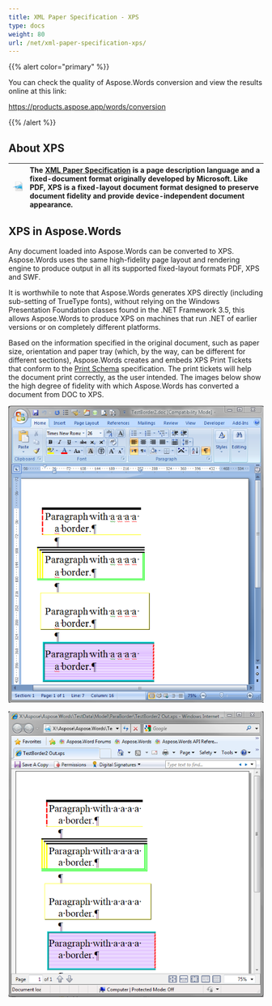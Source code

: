 ```yaml
---
title: XML Paper Specification - XPS
type: docs
weight: 80
url: /net/xml-paper-specification-xps/
---
```


{{% alert color="primary" %}} 

You can check the quality of Aspose.Words conversion and view the results online at this link:

<https://products.aspose.app/words/conversion>

{{% /alert %}} 


## **About XPS**

|![todo:image_alt_text](xml-paper-specification-xps_1.png)|The [XML Paper Specification](https://docs.fileformat.com/page-description-language/xps/) is a page description language and a fixed-document format originally developed by Microsoft. Like PDF, XPS is a fixed-layout document format designed to preserve document fidelity and provide device-independent document appearance.|
| :- | :- |
## **XPS in Aspose.Words**
Any document loaded into Aspose.Words can be converted to XPS. Aspose.Words uses the same high-fidelity page layout and rendering engine to produce output in all its supported fixed-layout formats PDF, XPS and SWF.

It is worthwhile to note that Aspose.Words generates XPS directly (including sub-setting of TrueType fonts), without relying on the Windows Presentation Foundation classes found in the .NET Framework 3.5, this allows Aspose.Words to produce XPS on machines that run .NET of earlier versions or on completely different platforms.

Based on the information specified in the original document, such as paper size, orientation and paper tray (which, by the way, can be different for different sections), Aspose.Words creates and embeds XPS Print Tickets that conform to the [Print Schema](http://msdn.microsoft.com/en-us/windows/hardware/gg463387) specification. The print tickets will help the document print correctly, as the user intended. The images below show the high degree of fidelity with which Aspose.Words has converted a document from DOC to XPS. 

![todo:image_alt_text](xml-paper-specification-xps_2.png)




![todo:image_alt_text](xml-paper-specification-xps_3.png)
